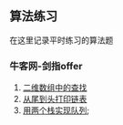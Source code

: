 ## 算法练习
在这里记录平时练习的算法题

### 牛客网-剑指offer

1. [二维数组中的查找](src/nowcoder/FindTest.java)
2. [从尾到头打印链表](src/nowcoder/PrintListFromTailToHeadTest.java)
3. [用两个栈实现队列](src/nowcoder/QueueTest.java);